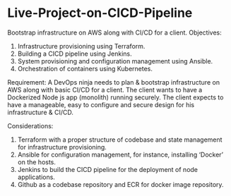 # Live-Project-on-CICD-Pipeline
Bootstrap infrastructure on AWS along with CI/CD for a client.
Objectives:
  1.  Infrastructure provisioning using Terraform.
  2.  Building a CICD pipeline using Jenkins.
  3.  System provisioning and configuration management using Ansible.
  4.  Orchestration of containers using Kubernetes.

Requirement:
A DevOps ninja needs to plan & bootstrap infrastructure on AWS along with basic CI/CD for a client. The client wants to have a Dockerized Node js app (monolith) running securely. The client expects to have a manageable, easy to configure and secure design for his infrastructure & CI/CD.

Considerations:
  1.  Terraform with a proper structure of codebase and state management for infrastructure provisioning.
  2.  Ansible for configuration management, for instance, installing ‘Docker’ on the hosts.
  3.  Jenkins to build the CICD pipeline for the deployment of node applications.
  4.  Github as a codebase repository and ECR for docker image repository.

